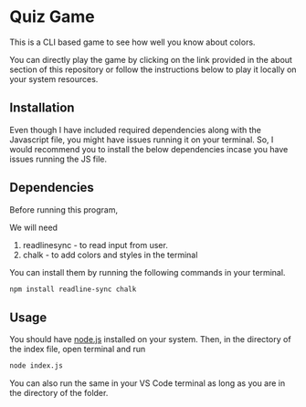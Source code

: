 # Quiz Game

This is a CLI based game to see how well you know about colors.


You can directly play the game by clicking on the link provided in the about section of this repository or follow the instructions below to play it locally on your system resources.

## Installation

Even though I have included required dependencies along with the Javascript file, you might have issues running it on your terminal. So, I would recommend you to install the below dependencies incase you have issues running the JS file.

## Dependencies

Before running this program,

We will need 
1. readlinesync - to read input from user.
2. chalk - to add colors and styles in the terminal

You can install them by running the following commands in your terminal.
```bash
npm install readline-sync chalk
```

## Usage

You should have [node.js](https://nodejs.org/en/) installed on your system.
Then, in the directory of the index file, open terminal and run

```bash
node index.js
```

You can also run the same in your VS Code terminal as long as you are in the directory of the folder.
